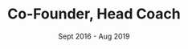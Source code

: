 ---
title: 'Co-Founder, Head Coach'
company: 'Grasp Wellness'
date: 'Sept 2016 - Aug 2019'
accomplishments: 
  - Created and implemented Grasp branding, core mission, marketing materials and online presence..
  - Created and maintained a supplementary online exercise library as a bonus for all clients. 
  - Hired and educated personal trainers and instructors.
---